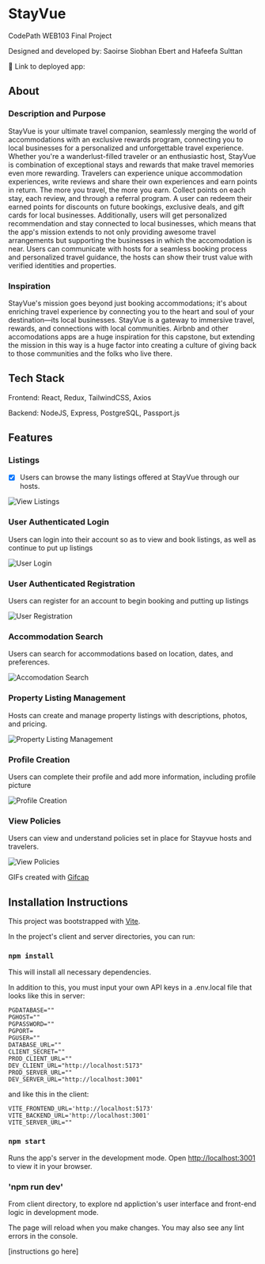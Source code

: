 # StayVue

CodePath WEB103 Final Project

Designed and developed by: Saoirse Siobhan Ebert and Hafeefa Sulttan

🔗 Link to deployed app:

## About

### Description and Purpose

StayVue is your ultimate travel companion, seamlessly merging the world of accommodations with an exclusive rewards program, connecting you to local businesses for a personalized and unforgettable travel experience. Whether you're a wanderlust-filled traveler or an enthusiastic host, StayVue is combination of exceptional stays and rewards that make travel memories even more rewarding. Travelers can experience unique accommodation experiences, write reviews and share their own experiences and earn points in return. The more you travel, the more you earn. Collect points on each stay, each review, and through a referral program. A user can redeem their earned points for discounts on future bookings, exclusive deals, and gift cards for local businesses. Additionally, users will get personalized recommendation and stay connected to local businesses, which means that the app's mission extends to not only providing awesome travel arrangements but supporting the businesses in which the accomodation is near. Users can communicate with hosts for a seamless booking process and personalized travel guidance, the hosts can show their trust value with verified identities and properties.

### Inspiration

StayVue's mission goes beyond just booking accommodations; it's about enriching travel experience by connecting you to the heart and soul of your destination—its local businesses. StayVue is a gateway to immersive travel, rewards, and connections with local communities. Airbnb and other accomodations apps are a huge inspiration for this capstone, but extending the mission in this way is a huge factor into creating a culture of giving back to those communities and the folks who live there.

## Tech Stack

Frontend: React, Redux, TailwindCSS, Axios

Backend: NodeJS, Express, PostgreSQL, Passport.js

## Features

### Listings 

- [x] Users can browse the many listings offered at StayVue through our hosts.

<div>
<img src='https://media.giphy.com/media/v1.Y2lkPTc5MGI3NjExMjIzdjZyc28weW1uaTF2dzcwNXY1djAzd3E3Z2FxeWMzdXd3aTRpZCZlcD12MV9pbnRlcm5hbF9naWZfYnlfaWQmY3Q9cw/FfQy2CUE9ofGXafJEx/giphy.gif' title='View Listings' width='' alt='View Listings' />
</div>

### User Authenticated Login

Users can login into their account so as to view and book listings, as well as continue to put up listings

<div>
<img src='https://media.giphy.com/media/v1.Y2lkPTc5MGI3NjExdmZvOGxsemt4enFtZHYyZDJobjBpamNqNjE4NWpzbnJhYjRjcGdtcyZlcD12MV9pbnRlcm5hbF9naWZfYnlfaWQmY3Q9Zw/bDXdjRPl4xiYkErEkE/giphy.gif' title='User Login' width='' alt='User Login' />
</div>

### User Authenticated Registration

Users can register for an account to begin booking and putting up listings

<div>
<img src='https://media.giphy.com/media/v1.Y2lkPTc5MGI3NjExd25vZnB3aXZ2N2o0azM4b3hybzh2cmdjbXN0YzhicnZoZnhiNWIxaCZlcD12MV9pbnRlcm5hbF9naWZfYnlfaWQmY3Q9Zw/AepHP6yzZ245qUtLgb/giphy.gif' title='User Registration' width='' alt='User Registration' />
</div>

### Accommodation Search

Users can search for accommodations based on location, dates, and preferences.

<div>
<img src='https://media.giphy.com/media/v1.Y2lkPTc5MGI3NjExcjE2dnpzYjUwY2d5N3VzdTA3b2lmOGl2ZGFicWtqa2JxZWtvZTFqMiZlcD12MV9pbnRlcm5hbF9naWZfYnlfaWQmY3Q9Zw/AaoAssB4OHLrAcIhZG/giphy.gif' title='Accomodtion Search' width='' alt='Accomodation Search' />
</div>

### Property Listing Management

Hosts can create and manage property listings with descriptions, photos, and pricing.

<div>
<img src='https://media.giphy.com/media/v1.Y2lkPTc5MGI3NjExMDYyY3RmMmFtM2t0ZWJlNG5qM2pmdnZwNHM3Z3ljejYzODEyMDVocCZlcD12MV9pbnRlcm5hbF9naWZfYnlfaWQmY3Q9Zw/9VjQe4JSWdv4syXEjv/giphy.gif' title='Property Listing Management' width='' alt='Property Listing Management' />
</div>

### Profile Creation

Users can complete their profile and add more information, including profile picture

<div>
<img src='https://media.giphy.com/media/v1.Y2lkPTc5MGI3NjExemkwaGdjNTdsN3U4M3FlN3RkeWJ0bjQxM2t5MWdqZjFxazEydXludCZlcD12MV9pbnRlcm5hbF9naWZfYnlfaWQmY3Q9Zw/Dc75V3zS3S7geNNNLF/giphy.gif' title='Profile Creation' width='' alt='Profile Creation' />
</div>

### View Policies

Users can view and understand policies set in place for Stayvue hosts and travelers.

<div>
<img src='https://media.giphy.com/media/v1.Y2lkPTc5MGI3NjExYmJ3aHh0MHU4dXkxZ2h5ZXo1dG05ejdwemVyZWFyOGxvY3k4MmVteSZlcD12MV9pbnRlcm5hbF9naWZfYnlfaWQmY3Q9Zw/elgPiZOcIROLlV015c/giphy.gif' title='View Policies' width='' alt='View Policies' />
</div>

<!-- Replace this with whatever GIF tool you used! -->
GIFs created with <a href="https://gifcap.dev/">Gifcap</a> </h3>

## Installation Instructions

This project was bootstrapped with [Vite](https://github.com/vitejs/vite).

In the project's client and server directories, you can run:

### `npm install`

This will install all necessary dependencies.

In addition to this, you must input your own API keys in a .env.local file that looks like this in server:

<pre><code>PGDATABASE=""
PGHOST=""
PGPASSWORD=""
PGPORT=
PGUSER=""
DATABASE_URL=""
CLIENT_SECRET=""
PROD_CLIENT_URL=""
DEV_CLIENT_URL="http://localhost:5173"
PROD_SERVER_URL=""
DEV_SERVER_URL="http://localhost:3001"</code></pre>

and like this in the client:

<pre><code>VITE_FRONTEND_URL='http://localhost:5173'
VITE_BACKEND_URL='http://localhost:3001'
VITE_SERVER_URL=""</code></pre>

### `npm start`

Runs the app's server in the development mode.
Open [http://localhost:3001](http://localhost:3001) to view it in your browser.

### 'npm run dev'

From client directory, to explore nd appliction's user interface and front-end logic in development mode.

The page will reload when you make changes.
You may also see any lint errors in the console.

[instructions go here]
